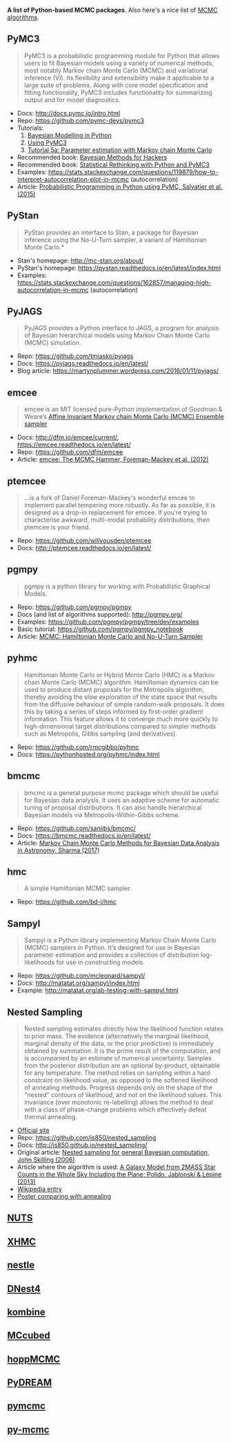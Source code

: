 **A list of Python-based MCMC packages**.
Also here's a nice list
of [MCMC algorithms](https://m-clark.github.io/docs/ld_mcmc/).


## PyMC3

> PyMC3 is a probabilistic programming module for Python that allows users
to fit Bayesian models using a variety of numerical methods, most notably
Markov chain Monte Carlo (MCMC) and variational inference (VI). Its flexibility
and extensibility make it applicable to a large suite of problems. Along with
core model specification and fitting functionality, PyMC3 includes
functionality for summarizing output and for model diagnostics.

* Docs: http://docs.pymc.io/intro.html
* Repo: https://github.com/pymc-devs/pymc3
* Tutorials:
  1. [Bayesian Modelling in Python](https://github.com/markdregan/Bayesian-Modelling-in-Python)
  1. [Using PyMC3](http://people.duke.edu/~ccc14/sta-663-2017/19A_PyMC3.html)
  1. [Tutorial 5a: Parameter estimation with Markov chain Monte Carlo](http://bebi103.caltech.edu.s3-website-us-east-1.amazonaws.com/2017/tutorials/t5a_mcmc.html)
* Recommended book: [Bayesian Methods for Hackers](https://github.com/CamDavidsonPilon/Probabilistic-Programming-and-Bayesian-Methods-for-Hackers)
* Recommended book: [Statistical Rethinking with Python and PyMC3](https://github.com/aloctavodia/Statistical-Rethinking-with-Python-and-PyMC3)
* Examples: https://stats.stackexchange.com/questions/119879/how-to-interpret-autocorrelation-plot-in-mcmc (autocorrelation)
* Article: [Probabilistic Programming in Python using PyMC, Salvatier et al. (2015)](https://arxiv.org/abs/1507.08050)


## PyStan

> PyStan provides an interface to Stan, a package for Bayesian inference using
the No-U-Turn sampler, a variant of Hamiltonian Monte Carlo.*

* Stan's homepage: http://mc-stan.org/about/
* PyStan's homepage: https://pystan.readthedocs.io/en/latest/index.html
* Examples: https://stats.stackexchange.com/questions/162857/managing-high-autocorrelation-in-mcmc (autocorrelation)


## PyJAGS

> PyJAGS provides a Python interface to JAGS, a program for analysis of
Bayesian hierarchical models using Markov Chain Monte Carlo (MCMC) simulation.

* Repo: https://github.com/tmiasko/pyjags
* Docs: https://pyjags.readthedocs.io/en/latest/
* Blog article: https://martynplummer.wordpress.com/2016/01/11/pyjags/


## emcee

> emcee is an MIT licensed pure-Python implementation of Goodman & Weare’s
[Affine Invariant Markov chain Monte Carlo (MCMC) Ensemble
sampler](http://msp.berkeley.edu/camcos/2010/5-1/p04.xhtml)

* Docs: http://dfm.io/emcee/current/, https://emcee.readthedocs.io/en/latest/
* Repo: https://github.com/dfm/emcee
* Article: [emcee: The MCMC Hammer, Foreman-Mackey et al.
(2012)](https://arxiv.org/abs/1202.3665)


## ptemcee

> ...is a fork of Daniel Foreman-Mackey's wonderful emcee to implement parallel
tempering more robustly. As far as possible, it is designed as a drop-in
replacement for emcee. If you're trying to characterise awkward, multi-modal
probability distributions, then ptemcee is your friend.

* Repo: https://github.com/willvousden/ptemcee
* Docs: http://ptemcee.readthedocs.io/en/latest/


## pgmpy

> pgmpy is a python library for working with Probabilistic Graphical Models.

* Repo: https://github.com/pgmpy/pgmpy
* Docs (and list of algorithms supported): http://pgmpy.org/
* Examples: https://github.com/pgmpy/pgmpy/tree/dev/examples
* Basic tutorial: https://github.com/pgmpy/pgmpy_notebook
* Article: [MCMC: Hamiltonian Monte Carlo and No-U-Turn
Sampler](http://khalibartan.github.io/MCMC-Hamiltonian-Monte-Carlo-and-No-U-Turn-Sampler/)


## pyhmc

> Hamiltonian Monte Carlo or Hybrid Monte Carlo (HMC) is a Markov chain Monte
Carlo (MCMC) algorithm. Hamiltonian dynamics can be used to produce distant
proposals for the Metropolis algorithm, thereby avoiding the slow exploration
of the state space that results from the diffusive behaviour of simple
random-walk proposals. It does this by taking a series of steps informed by
first-order gradient information. This feature allows it to converge much more
quickly to high-dimensional target distributions compared to simpler methods
such as Metropolis, Gibbs sampling (and derivatives).

* Repo: https://github.com/rmcgibbo/pyhmc
* Docs: https://pythonhosted.org/pyhmc/index.html


## bmcmc

> bmcmc is a general purpose mcmc package which should be useful for Bayesian
data analysis. It uses an adaptive scheme for automatic tuning of proposal
distributions. It can also handle hierarchical Bayesian models via
Metropolis-Within-Gibbs scheme.

* Repo: https://github.com/sanjibs/bmcmc/
* Docs: https://bmcmc.readthedocs.io/en/latest/
* Article: [Markov Chain Monte Carlo Methods for Bayesian Data Analysis in
Astronomy, Sharma (2017)](https://arxiv.org/abs/1706.01629)


## hmc

> A simple Hamiltonian MCMC sampler.

* Repo: https://github.com/bd-j/hmc


## Sampyl

> Sampyl is a Python library implementing Markov Chain Monte Carlo (MCMC)
samplers in Python. It’s designed for use in Bayesian parameter estimation
and provides a collection of distribution log-likelihoods for use in
constructing models.

* Repo: https://github.com/mcleonard/sampyl/
* Docs: http://matatat.org/sampyl/index.html
* Example: http://matatat.org/ab-testing-with-sampyl.html


## Nested Sampling

> Nested sampling estimates directly how the likelihood function relates to
prior mass. The evidence (alternatively the marginal likelihood, marginal
density of the data, or the prior predictive) is immediately obtained by
summation. It is the prime result of the computation, and is accompanied by an
estimate of numerical uncertainty. Samples from the posterior distribution are
an optional by-product, obtainable for any temperature. The method relies on
sampling within a hard constraint on likelihood value, as opposed to the
softened likelihood of annealing methods. Progress depends only on the shape of
the "nested" contours of likelihood, and not on the likelihood values. This
invariance (over monotonic re-labelling) allows the method to deal with a class
of phase-change problems which effectively defeat thermal annealing.

* [Official site](http://www.inference.phy.cam.ac.uk/bayesys/)
* Repo: https://github.com/js850/nested_sampling
* Docs: http://js850.github.io/nested_sampling/
* Original article: [Nested sampling for general Bayesian computation, John Skilling (2006)](http://projecteuclid.org/euclid.ba/1340370944)
* Article where the algorithm is used: [A Galaxy Model from 2MASS Star Counts in the Whole Sky Including the Plane; Polido, Jablonski & Lépine (2013)](http://arxiv.org/abs/1308.6238)
* [Wikipedia entry](https://en.wikipedia.org/wiki/Nested_sampling_algorithm)
* [Poster comparing with annealing](http://www.mrao.cam.ac.uk/~steve/malta2009/images/nestposter.pdf)


## [NUTS](https://github.com/mfouesneau/NUTS)
## [XHMC](https://arxiv.org/abs/1601.00225)
## [nestle](http://kylebarbary.com/nestle/)
## [DNest4](https://github.com/eggplantbren/DNest4)
## [kombine](http://pages.uoregon.edu/bfarr/kombine/index.html)
## [MCcubed](http://pcubillos.github.io/MCcubed/)
## [hoppMCMC](https://github.com/kerguler/hoppMCMC)
## [PyDREAM](https://github.com/LoLab-VU/PyDREAM)
## [pymcmc](https://github.com/gmcgoldr/pymcmc)
## [py-mcmc](https://pypi.org/project/py-mcmc/)

